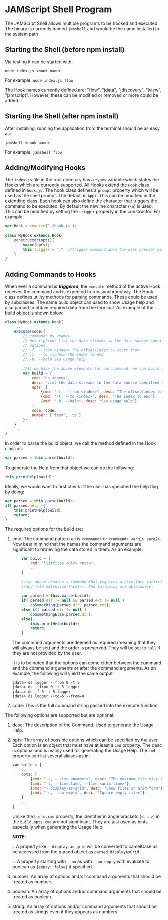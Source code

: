 JAMScript Shell Program
=======================

The JAMScript Shell allows multiple programs to be hooked and executed. The binary is currently named `jamshell` and would be the name installed to the system path 

Starting the Shell (before npm install)
---------------------------------------

Via testing it can be started with:

`node index.js <hook name>`

For example: `node index.js flow`

The Hook names currently defined are: "flow", "jdata", "jdiscovery", "jview", "jamscript". However, these can be modified or removed or more could be added.

Starting the Shell (after npm install)
-----------------------------------------

After installing, running the application from the terminal should be as easy as:

`jamshell <hook name>`

For example: `jamshell flow`

Adding/Modifying Hooks
----------------------

The `index.js` file in the root directory has a `types` variable which states the Hooks which are currently supported.
All Hooks extend the `Hook` class defined in `hook.js`. The hook class defines a `prompt` property which will be used as the shell prompt.
The default is `App>`. This can be modified in the extending class. Each hook can also define the character that triggers the command to be executed. By default the newline character (`\n`) is used. This can be modified by setting the `trigger` property in the constructor. For example:

```javascript
var Hook = require('./hook.js');

class MyHook extends Hook{
    constructor(opts){
        super(opts);
        this.trigger = ";"  //trigger command when the user presses semi-colon
    }
}
```

Adding Commands to Hooks
------------------------

When ever a command is ***triggered***, the `execute` method of the active Hook receives the command and is expected to run synchronously. The Hook class defines utility methods for parsing commands. These could be used by subclasses. The same build object can used to show Usage help and also parsed to obtain required data from the terminal.
As example of the build object is shown below:

```javascript
class MyHook extends Hook{
    ...
    execute(code){
        // command: ds <name>
        // description: List the data streams in the data source specified in <name>
        // options:
        // -f, --from <index> The offset/index to start from
        // -t, --to <index> The index to end
        // -h, --help See usage help
        
        //If we have the above elements for our command, we can build it as follows:
        var build = {
            cmd: "ds <name>",
            desc: "List the data streams in the data source specified in <name>",
            opts: [
                {cmd: "-f, --from <index>", desc: "The offset/index to start from"},
                {cmd: "-t, --to <index>", desc: "The index to end"},
                {cmd: "-h, --help", desc: "See usage help"}
            ],
            code: code,
            number: ['from', 'to']
        };
    }             
    ...
}
```

In order to parse the build object, we call the method defined in the Hook class as:

```javascript
var parsed = this.parse(build);
```

To generate the Help from that object we can do the following:

```javascript
this.printHelp(build);
```

Ideally, we would want to first check if the user has specified the help flag by doing:

```javascript
var parsed = this.parse(build);
if( parsed.help ){
    this.printHelp(build);
    return;
}
```

The required options for the build are:

1. cmd: The command pattern as is `<command>` or `<command> <arg1> <arg2>`.
Now bear in mind that the names the command arguments are significant to retrieving the data stored in them. 
As an example:
   
    ```javascript
        var build = {
            cmd: "listfiles <dir> <ext>",
            ...
        }
        
        //the above creates a command that requires a directory (<dir>) 
        //and file extension (<ext>). The following are obtainable:
        
        var parsed = this.parse(build);
        if( parsed.dir != null && parsed.ext != null )
            doSomething(parsed.dir, parsed.ext);
        else if( parsed.dir != null )
            doSomethingElse(parsed.dir);
        else{
            this.printHelp(build);
            return;
        }
    ```
    
    The command arguments are deemed as required (meaning that they will always be set) and the order is preserved. They will be set to `null` if they are not provided by the user.
    
    It is to be noted that the options can come either between the command and the command arguments or after the command arguments. As an example, the following will yield the same output:
    
    ```
    jdata> ds logger --from 0 -t 5
    jdata> ds --from 0 -t 5 logger
    jdata> ds -f 0 -t 5 logger
    jdata> ds logger --to=5 --from=0
    ```

2. code: This is the full command string passed into the execute function  
   
   
   
The following options are supported but are optional:

1. desc: The description of the Command. Used to generate the Usage Help.
2. opts: The array of possible options which can be specified by the user. Each option is an object that must have at least a `cmd` property. The desc is optional and is mainly used for generating the Usage Help. The `cmd` property can list several aliases as in:

    ```javascript
    var build = {
        ...
        opts: [
            {cmd: "-s, --size <number>", desc: "The maximum file size to show"},
            {cmd: "-t, --timestamp, --time <unix-time>"},
            {cmd: "--display-as-grid", desc: "Show files in Grid form"},
            {cmd: "-n, --no-empty", desc: "Ignore empty files"}
        ]
        ...
    }
    ```
    
    Unlike the `build.cmd` property, the identifier in angle brackets (< ... >) in the `build.opts.cmd` are not significant. They are just used as hints especially when generating the Usage Help.
    
    **NOTE**: 
    
    i. A property like `--display-as-grid` will be converted to camelCase as be accessed from the parsed object as `parsed.displayAsGrid`
    
    ii. A property starting with `--no` as with `--no-empty` with evaluate to boolean as `{empty: false}` if specified.


3. number: An array of options and/or command arguments that should be treated as numbers.
4. boolean: An array of options and/or command arguments that should be treated as boolean.
5. string: An array of options and/or command arguments that should be treated as strings even if they appears as numbers.
  